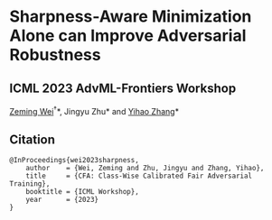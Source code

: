 # Sharpness-Aware Minimization Alone can Improve Adversarial Robustness
## ICML 2023 AdvML-Frontiers Workshop
[Zeming Wei](weizeming.github.io)${}^\dagger$\*, Jingyu Zhu\* and [Yihao Zhang](https://zhang-yihao.github.io/)\*

## Citation
```
@InProceedings{wei2023sharpness,
    author    = {Wei, Zeming and Zhu, Jingyu and Zhang, Yihao},
    title     = {CFA: Class-Wise Calibrated Fair Adversarial Training},
    booktitle = {ICML Workshop},
    year      = {2023}
}
```
